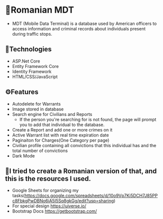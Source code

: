 # 🚓Romanian MDT

- MDT (Mobile Data Terminal) is a database used by American officers to access information and criminal records about individuals present during traffic stops. 
## 📠Technologies
- ASP.Net Core
- Entity Framework Core
- Identity Framework
- HTML/CSS/JavaScript

## ⚙️Features
- Autodelete for Warrants
- Image stored in database
- Search engine for Civilians and Reports
  -  If the person you're searching for is not found, the page will prompt you to add that individual to the database.
- Create a Report and add one or more crimes on it
- Active Warrant list with real time expiration date
- Paginaiton for Charges(One Category per page)
- Civilian profile containing all convictions that this individual has and the total number of convictions
- Dark Mode

## 📜I tried to create a Romanian version of that, and this is the resources I used.
- Google Sheets for organizing my tasks(https://docs.google.com/spreadsheets/d/10o9Vp7Ki5DCH7J85PPc8FbkgPwDBNo6iA5I5Sq8gkGg/edit?usp=sharing)
-  For special design https://uiverse.io/
- Bootstrap Docs https://getbootstrap.com/
